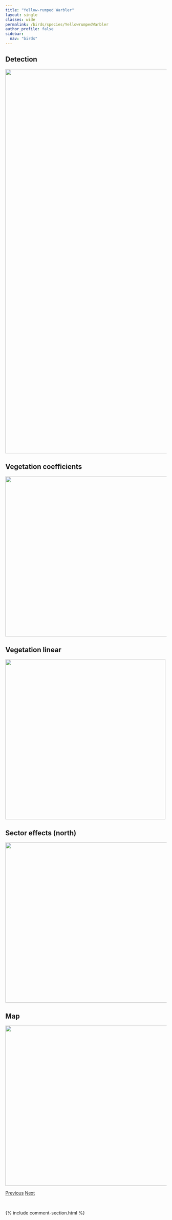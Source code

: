 ```yaml
---
title: "Yellow-rumped Warbler"
layout: single
classes: wide
permalink: /birds/species/YellowrumpedWarbler
author_profile: false
sidebar:
  nav: "birds"
---
```


<h2>Detection</h2>

<a href="https://drive.google.com/uc?export=view&id=1qVGG96N4nIuPMgAd-aUIlhz_825oe3Ch">
<img src="https://drive.google.com/uc?export=view&id=1qVGG96N4nIuPMgAd-aUIlhz_825oe3Ch" height = "1200" width = "800">
</a>

<h2>Vegetation coefficients</h2>

<a href="https://drive.google.com/uc?export=view&id=1uqjHuglAkuvmeY3kywfZmtTb45f65ZlX">
<img src="https://drive.google.com/uc?export=view&id=1uqjHuglAkuvmeY3kywfZmtTb45f65ZlX" height = "500" width = "1000">
</a>

<h2>Vegetation linear</h2>

<a href="https://drive.google.com/uc?export=view&id=1P9aA0e4yhyqhPgZJfI4CZP-RvxpowvfZ">
<img src="https://drive.google.com/uc?export=view&id=1P9aA0e4yhyqhPgZJfI4CZP-RvxpowvfZ" height = "500" width = "500">
</a>

<h2>Sector effects (north)</h2>

<a href="https://drive.google.com/uc?export=view&id=1cDdsnQcOpHA2-dTnsNGJehw8GcgMUJwZ">
<img src="https://drive.google.com/uc?export=view&id=1cDdsnQcOpHA2-dTnsNGJehw8GcgMUJwZ" height = "500" width = "1000">
</a>

<h2>Map</h2>

<a href="https://drive.google.com/uc?export=view&id=1iG8YhFJzfOsgnwKqgQfQPwfHDSWQ1RCF">
<img src="https://drive.google.com/uc?export=view&id=1iG8YhFJzfOsgnwKqgQfQPwfHDSWQ1RCF" height = "500" width = "1500">
</a>

<a href="/birds/species/YellowheadedBlackbird/" class="pagination--pager" title="Yellow-headed Blackbird">Previous</a> <a href="/birds/species/AlderFlycatcher/" class="pagination--pager" title="Alder Flycatcher">Next</a>

<p>&nbsp;</p>

{% include comment-section.html %}
